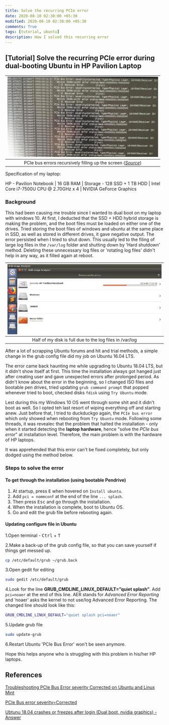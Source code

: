 ```yaml
---
title: Solve the recurring PCIe error
date: 2020-08-10 02:30:00 +05:30
modified: 2020-08-10 02:30:00 +05:30
comments: True
tags: [tutorial, ubuntu]
description: How I solved this recurring error
---
```


## [Tutorial] Solve the recurring PCIe error during dual-booting Ubuntu in HP Pavilion Laptop

| ![errors](/assets/img/Blogs/tut-1-img1.jpg) |
|:--:|
| PCIe bus errors recursively filling up the screen ([_Source_](https://askubuntu.com/q/771899)) |

Specification of my laptop:

HP - Pavilion Notebook | 16 GB RAM | Storage - 128 SSD + 1 TB HDD | Intel Core i7-7500U CPU @ 2.70GHz x 4 | NVIDIA GeForce Graphics

### Background

This had been causing me trouble since I wanted to dual boot on my laptop with windows 10. At first, I deducted that the SSD + HDD hybrid storage is making the problem, and the boot files must be loaded on either one of the drives. Tried storing the boot files of windows and ubuntu at the same place in SSD, as well as stored in different drives, it gave negative output. The error persisted when I tried to shut down. This usually led to the filing of large log files in the `/var/log` folder and shutting down by 'Hard shutdown' method. Deleting these unnecessary log files or 'rotating log files' didn't help in any way, as it filled again at reboot.

| ![disk full](/assets/img/Blogs/tut-1-img2.jpg) |
|:--:|
| Half of my disk is full due to the log files in /var/log |

After a lot of scrapping Ubuntu forums and hit and trial methods, a simple change in the grub config file did my job on Ubuntu 16.04 LTS.

The error came back haunting me while upgrading to Ubuntu 18.04 LTS, but it didn't show itself at first. This time the installation always got hanged just after creating user and gave unexpected errors after prolonged period. As didn't know about the error in the beginning, so I changed ISO files and bootable pen drives, tried updating `grub command prompt` that popped whenever tried to boot, checked disks `fdisk` using `Try Ubuntu` mode.

Lest during this my Windows 10 OS went through some shit and it didn't boot as well. So I opted teh last resort of wiping everything off and starting anew. Just before that, I tried to duckduckgo again, the `PCIe bus error` which only showed when rebooting from `Try Ubuntu` mode. Following some threads, it was revealec that the problem that halted the installation - only when it started detecting the **laptop hardware**, hence "solve the _PCIe bus error_" at installation level. Therefore, the main problem is with the hardware of HP laptops.

It was apprehended that this error can't be fixed completely, but only dodged using the method below.

### Steps to solve the error

#### To get through the installation (using bootable Pendrive)

1. At startup, press <kbd>E</kbd> when hovered on `Install ubuntu`.
2. Add `pci = nommconf` at the end of the line `... splash`.
3. Then press <kbd>Esc</kbd> and go through the installation.
4. When the installation is complete, boot to Ubuntu OS.
5. Go and edit the grub file before rebooting again.

#### Updating configure file in Ubuntu

1.Open terminal - <kbd>Ctrl</kbd> + <kbd>T</kbd>

2.Make a back-up of the grub config file, so that you can save yourself if things get messed up.

```bash
cp /etc/default/grub ~/grub.back
```

3.Open gedit for editing

```bash
sudo gedit /etc/default/grub
```

4.Look for the line **GRUB_CMDLINE_LINUX_DEFAULT=”quiet splash”**. Add `pci=noaer` at the end of this line. AER stands for _Advanced Error Reporting_ and ‘noaer’ asks the kernel to not use/log Advanced Error Reporting. The changed line should look like this:

```bash
GRUB_CMDLINE_LINUX_DEFAULT="quiet splash pci=noaer"
```

5.Update grub file

```bash
sudo update-grub
```

6.Restart Ubuntu 'PCIe Bus Error' won't be seen anymore.

Hope this helps anyone who is struggling with this problem in his/her HP laptops.

## References

[Troubleshooting PCIe Bus Error severity Corrected on Ubuntu and Linux Mint](https://itsfoss.com/pcie-bus-error-severity-corrected/)

[PCIe Bus error severity=Corrected](https://askubuntu.com/questions/771899/pcie-bus-error-severity-corrected)

[Ubtunu 18.04 crashes or freezes after login (Dual boot, nvidia graphics) - Answer](https://askubuntu.com/a/1236235)

